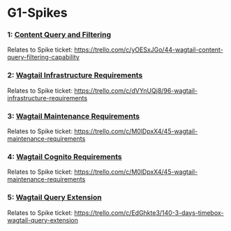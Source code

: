 # G1-Spikes
### 1: [Content Query and Filtering](./1:Content_Query_and_Filtering/Content_Query_and_Filtering_Report.md)

 Relates to Spike ticket: https://trello.com/c/yOESxJGo/44-wagtail-content-query-filtering-capability

 ### 2: [Wagtail Infrastructure Requirements](./2:Wagtail_Infrastructure_Requirements/Wagtail_Infrastructure_Requirements_Report.md)

 Relates to Spike ticket: https://trello.com/c/dVYnUQj8/96-wagtail-infrastructure-requirements


### 3: [Wagtail Maintenance Requirements](./3:Wagtail_Maintenance_Requirements/Wagtail_Maintenance_Requirements_Report.md)

Relates to Spike ticket: https://trello.com/c/M0lDpxX4/45-wagtail-maintenance-requirements

### 4: [Wagtail Cognito Requirements](./4:Wagtail_Cognito_Requirements/Wagtail_Cognito_Requirements_Report.md)

Relates to Spike ticket: https://trello.com/c/M0lDpxX4/45-wagtail-maintenance-requirements

### 5: [Wagtail Query Extension](./5:Wagtail_Query_Extension/Wagtail_Query_Extension.md)

Relates to Spike ticket: https://trello.com/c/EdGhkte3/140-3-days-timebox-wagtail-query-extension